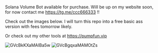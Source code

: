 Solana Volume Bot available for purchase. Will be up on my website soon, for now contact me https://tg.me/ccc666333  !!
 

Check out the images below. I will turn this repo into a free basic ass version with fees tomorrow likely.


Or check out my other tools at https://pumpfun.vip


![GVcBkKXaMAIBa5w](https://github.com/user-attachments/assets/f35337f2-13a4-454c-ba20-4f50df0e104a)
![GVcBgqxaMAMOtZs](https://github.com/user-attachments/assets/a68e0817-0173-4041-995b-07b8f08cd487)
